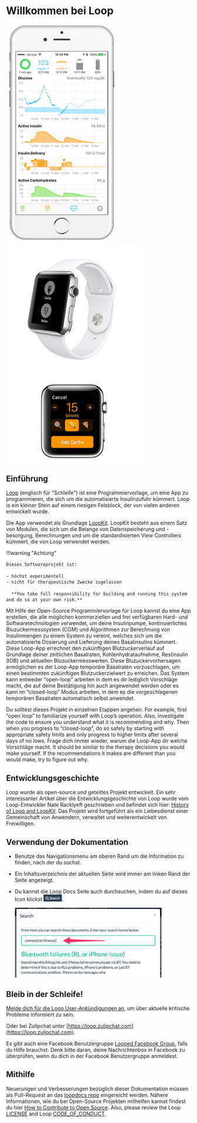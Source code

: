 # Willkommen bei Loop

<img src="img/phones.png" width="300" alt="iPhone Screenshot" />
<img src="img/watch.png" alt="Apple Watch Screenshots" />

## Einführung

[Loop](https://github.com/LoopKit/Loop) (englisch für "Schleife") ist eine Programmiervorlage, um eine App zu programmieren, die sich um die automatisierte Insulinzufuhr kümmert. Loop is ein kleiner Stein auf einem riesigen Felsblock, der von vielen anderen entwickelt wurde.

Die App verwendet als Grundlage [LoopKit](https://github.com/LoopKit/LoopKit). LoopKit besteht aus einem Satz von Modulen, die sich um die Belange von Datenspeicherung und -besorgung, Berechnungen und um die standardisierten View Controllers kümmert, die von Loop verwendet werden.

!!!warning "Achtung"

    Dieses Softwareprojekt ist:

    - höchst experimentell
    - nicht für therapeutische Zwecke zugelassen

      **You take full responsibility for building and running this system and do so at your own risk.**

Mit Hilfe der Open-Source Programmiervorlage für Loop kannst du eine App erstellen, die alle möglichen kommerziellen und frei verfügbaren Hard- und Softwaretechnologien verwendet, um deine Insulinpumpe, kontinuierliches Bluzuckermesssystem (CGM) und Algorithmen zur Berechnung von Insulinmengen zu einem System zu vereint, welches sich um die automatisierte Dosierung und Lieferung deines Basalinsulins kümmert.  Diese Loop-App errechnet den zukünftigen Blutzuckerverlauf auf Grundlage deiner zeitlichen Basalraten, Kohlenhydrataufnahme, Restinsulin (IOB) und aktuellen Bluzuckermesswerten.  Diese Bluzuckervorhersagen ermöglichen es der Loop-App temporäre Basalraten vorzuschlagen, um einen bestimmten zukünftigen Blutzuckerzielwert zu erreichen.  Das System kann entweder “open-loop” arbeiten in dem es dir lediglich Vorschläge macht, die auf deine Bestätigung hin auch angewendet werden oder es kann im “closed-loop” Modus arbeiten, in dem es die vorgeschlagenen temporären Basalraten automatisch selbst anwendet.

Du solltest dieses Projekt in einzelnen Etappen angehen. For example, first “open loop” to familiarize yourself with Loop’s operation. Also, investigate the code to ensure you understand what it is recommending and why. Then when you progress to “closed-loop”, do so safely by starting with appropriate safety limits and only progress to higher limits after several days of no lows. Frage dich immer wieder, warum die Loop-App dir welche Vorschläge macht.  It should be similar to the therapy decisions you would make yourself.  If the recommendations it makes are different than you would make, try to figure out why.

## Entwicklungsgeschichte

Loop wurde als open-source und geteiltes Projekt entwickelt.  Ein sehr interessanter Artikel über die Entwicklungsgeschichte von Loop wurde vom Loop-Entwickler Nate Racklyeft geschrieben und befindet sich hier: [History of Loop and LoopKit](https://medium.com/@loudnate/the-history-of-loop-and-loopkit-59b3caf13805).  Das Projekt wird fortgeführt als ein Liebesdienst einer Gemeinschaft von Anwendern, verwaltet und weiterentwickelt von Freiwilligen.


## Verwendung der Dokumentation

* Benutze das Navigationsmenu am oberen Rand um die Information zu finden, nach der du suchst.
* Ein Inhaltsverzeichnis der aktuellen Seite wird immer am linken Rand der Seite angezeigt.
* Du kannst die Loop Docs Seite auch durchsuchen, indem du auf dieses Icon klickst <img src="img/search_icon.png" width="50px" />.

    <img src="img/search_example.png" width="400" />


## Bleib in der Schleife!

[Melde dich für die Loop User-Ankündigungen an](https://groups.google.com/forum/#!forum/loop-ios-users), um über aktuelle kritische Probleme informiert zu sein.

Oder bei Zulipchat unter [https://loop.zulipchat.com](https://loop.zulipchat.com).

Es gibt auch eine Facebook Benutzergruppe [Looped Facebook Group](https://www.facebook.com/groups/TheLoopedGroup/?fref=nf), falls du Hilfe brauchst.  Denk bitte daran, deine Nachrichtenbox in Facebook zu überprüfen, wenn du dich in der Facebook Benutzergruppe anmeldest.

## Mithilfe

Neuerungen und Verbesserungen bezüglich dieser Dokumentation müssen als Pull-Request an das [loopdocs repo](https://github.com/LoopKit/loopdocs) eingereicht werden. Nähere Informationen, wie du bei Open-Source Projekten mithelfen kannst findest du hier [How to Contribute to Open Source](https://opensource.guide/how-to-contribute/). Also, please review the Loop [LICENSE](https://github.com/LoopKit/Loop/blob/master/LICENSE.md) and Loop [CODE_OF_CONDUCT](https://github.com/LoopKit/Loop/blob/master/CODE_OF_CONDUCT.md).
